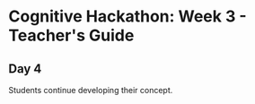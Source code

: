 # Cognitive Hackathon: Week 3 - Teacher's Guide
## Day 4

Students continue developing their concept.



